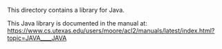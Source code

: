 This directory contains a library for Java.

This Java library is documented in the manual at:
https://www.cs.utexas.edu/users/moore/acl2/manuals/latest/index.html?topic=JAVA____JAVA
